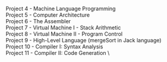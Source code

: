 Project 4 - Machine Language Programming \
Project 5 - Computer Architecture \
Project 6 - The Assembler \
Project 7 - Virtual Machine I - Stack Arithmetic \
Project 8 - Virtual Machine II - Program Control \
Project 9 -  High-Level Language (mergeSort in Jack language) \
Project 10 -  Compiler I: Syntax Analysis \
Project 11 -  Compiler II: Code Generation \
